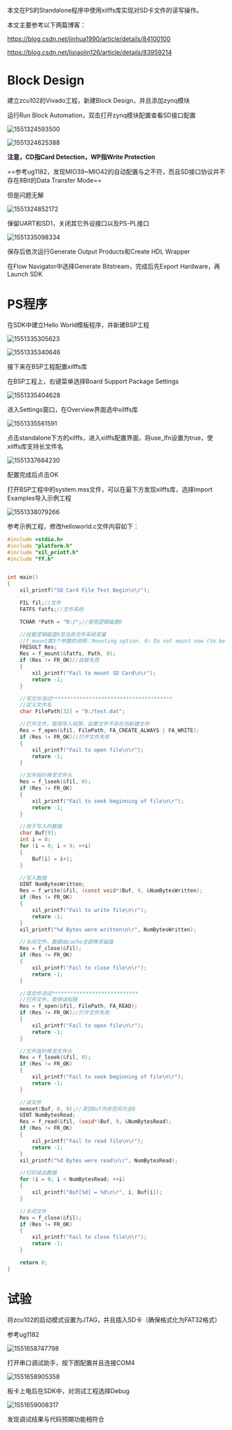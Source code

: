 本文在PS的Standalone程序中使用xilffs库实现对SD卡文件的读写操作。

本文主要参考以下两篇博客：

<https://blog.csdn.net/jinhua1990/article/details/84100100>

<https://blog.csdn.net/lixiaolin126/article/details/83959214>

# Block Design

建立zcu102的Vivado工程，新建Block Design，并且添加zynq模块

运行Run Block Automation，双击打开zynq模块配置查看SD接口配置

![1551324593500](assets/1551324593500.png)

![1551324625388](assets/1551324625388.png)

**注意，CD指Card Detection，WP指Write Protection**

==参考ug1182，发现MIO39~MIO42的自动配置与之不符，而且SD接口协议并不存在8Bit的Data Transfer Mode==

但是问题无解

![1551324852172](assets/1551324852172.png)

保留UART和SD1，关闭其它外设接口以及PS-PL接口

![1551335098334](assets/1551335098334.png)

保存后依次运行Generate Output Products和Create HDL Wrapper

在Flow Navigator中选择Generate Bitstream，完成后先Export Hardware，再Launch SDK

# PS程序

在SDK中建立Hello World模板程序，并新建BSP工程

![1551335305623](assets/1551335305623.png)

![1551335340646](assets/1551335340646.png)

接下来在BSP工程配置xilffs库

在BSP工程上，右键菜单选择Board Support Package Settings

![1551335404628](assets/1551335404628.png)

进入Settings窗口，在Overview界面选中xilffs库

![1551335561591](assets/1551335561591.png)

点击standalone下方的xilffs，进入xilffs配置界面，将use_lfn设置为true，使xilffs库支持长文件名

![1551337684230](assets/1551337684230.png)

配置完成后点击OK

打开BSP工程中的system.mss文件，可以在最下方发现xilffs库，选择Import Examples导入示例工程

![1551338079266](assets/1551338079266.png)

参考示例工程，修改helloworld.c文件内容如下：

```c
#include <stdio.h>
#include "platform.h"
#include "xil_printf.h"
#include "ff.h"


int main()
{
	xil_printf("SD Card File Test Begin\n\r");

	FIL fil;//文件
	FATFS fatfs;//文件系统

	TCHAR *Path = "0:/";//使用逻辑磁盘0

	//挂载逻辑磁盘0至当前文件系统变量
	//f_mount第3个参数的说明：Mounting option. 0: Do not mount now (to be mounted on the first access to the volume), 1: Force mounted the volume to check if it is ready to work.
	FRESULT Res;
	Res = f_mount(&fatfs, Path, 0);
	if (Res != FR_OK)//挂载失败
	{
		xil_printf("Fail to mount SD Card\n\r");
		return -1;
	}

	//写文件测试***************************************
	//定义文件名
	char FilePath[32] = "0:/test.dat";

	//打开文件，取得写入权限，如果文件不存在则新建文件
	Res = f_open(&fil, FilePath, FA_CREATE_ALWAYS | FA_WRITE);
	if (Res != FR_OK)//打开文件失败
	{
		xil_printf("Fail to open file\n\r");
		return -1;
	}

	//文件指针移至文件头
	Res = f_lseek(&fil, 0);
	if (Res != FR_OK)
	{
		xil_printf("Fail to seek beginning of file\n\r");
		return -1;
	}

	//用于写入的数据
	char Buf[9];
	int i = 0;
	for (i = 0; i < 9; ++i)
	{
		Buf[i] = i+1;
	}

	//写入数据
	UINT NumBytesWritten;
	Res = f_write(&fil, (const void*)Buf, 9, &NumBytesWritten);
	if (Res != FR_OK)
	{
		xil_printf("Fail to write file\n\r");
		return -1;
	}
	xil_printf("%d Bytes were written\n\r", NumBytesWritten);

	//关闭文件，数据由cache全部移至磁盘
	Res = f_close(&fil);
	if (Res != FR_OK)
	{
		xil_printf("Fail to close file\n\r");
		return -1;
	}

	//读文件测试****************************
	//打开文件，取得读权限
	Res = f_open(&fil, FilePath, FA_READ);
	if (Res != FR_OK)//打开文件失败
	{
		xil_printf("Fail to open file\n\r");
		return -1;
	}

	//文件指针移至文件头
	Res = f_lseek(&fil, 0);
	if (Res != FR_OK)
	{
		xil_printf("Fail to seek beginning of file\n\r");
		return -1;
	}

	//读文件
	memset(Buf, 0, 9);//清空Buf内存空间为全0
	UINT NumBytesRead;
	Res = f_read(&fil, (void*)Buf, 9, &NumBytesRead);
	if (Res != FR_OK)
	{
		xil_printf("Fail to read file\n\r");
		return -1;
	}
	xil_printf("%d Bytes were read\n\r", NumBytesRead);

	//打印读出数据
	for (i = 0; i < NumBytesRead; ++i)
	{
		xil_printf("Buf[%d] = %d\n\r", i, Buf[i]);
	}

	//关闭文件
	Res = f_close(&fil);
	if (Res != FR_OK)
	{
		xil_printf("Fail to close file\n\r");
		return -1;
	}

    return 0;
}
```

# 试验

将zcu102的启动模式设置为JTAG，并且插入SD卡（确保格式化为FAT32格式）

参考ug1182

![1551658747798](assets/1551658747798.png)

打开串口调试助手，按下图配置并且连接COM4

![1551658905358](assets/1551658905358.png)

板卡上电后在SDK中，对测试工程选择Debug

![1551659008317](assets/1551659008317.png)

发现调试结果与代码预期功能相符合